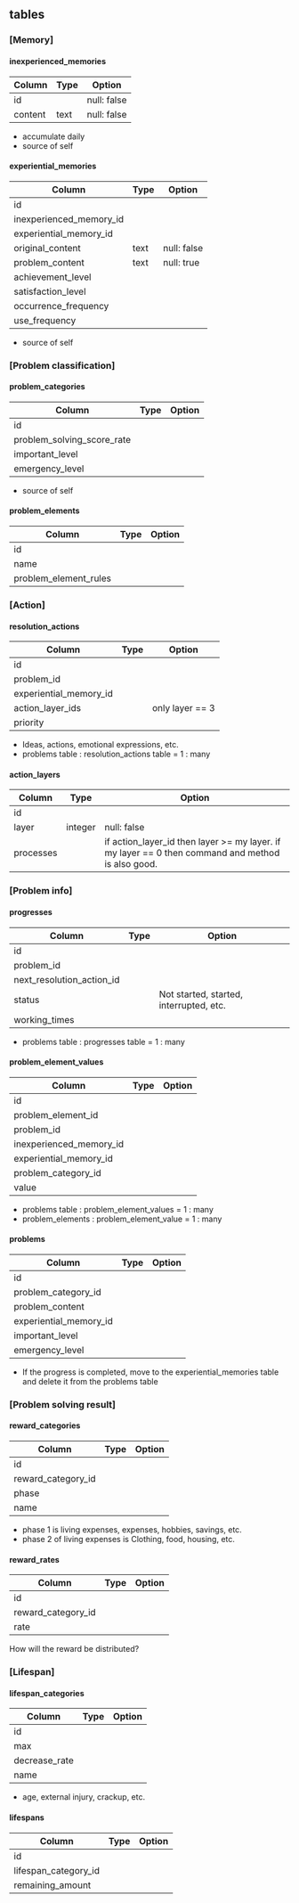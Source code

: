 ## tables

### [Memory]

#### inexperienced_memories
|Column|Type|Option|
|---|---|---|
|id||null: false|
|content|text|null: false|
* accumulate daily
* source of self

#### experiential_memories
|Column|Type|Option|
|---|---|---|
|id|||
|inexperienced_memory_id|||
|experiential_memory_id|||
|original_content|text|null: false|
|problem_content|text|null: true|
|achievement_level|||
|satisfaction_level|||
|occurrence_frequency|||
|use_frequency|||
* source of self

### [Problem classification]

#### problem_categories
|Column|Type|Option|
|---|---|---|
|id|||
|problem_solving_score_rate|||
|important_level|||
|emergency_level|||
* source of self

#### problem_elements
|Column|Type|Option|
|---|---|---|
|id|||
|name|||
|problem_element_rules|||

### [Action]

#### resolution_actions
|Column|Type|Option|
|---|---|---|
|id|||
|problem_id|||
|experiential_memory_id|||
|action_layer_ids||only layer == 3|
|priority|||
* Ideas, actions, emotional expressions, etc.
* problems table : resolution_actions table = 1 : many

#### action_layers
|Column|Type|Option|
|---|---|---|
|id|||
|layer|integer|null: false|
|processes||if action_layer_id then layer >= my layer. if my layer == 0 then command and method is also good.|

### [Problem info]

#### progresses
|Column|Type|Option|
|---|---|---|
|id|||
|problem_id|||
|next_resolution_action_id|||
|status||Not started, started, interrupted, etc.|
|working_times|||
* problems table : progresses table = 1 : many

#### problem_element_values
|Column|Type|Option|
|---|---|---|
|id|||
|problem_element_id|||
|problem_id|||
|inexperienced_memory_id|||
|experiential_memory_id|||
|problem_category_id|||
|value|||
* problems table : problem_element_values = 1 : many
* problem_elements : problem_element_value = 1 : many

#### problems
|Column|Type|Option|
|---|---|---|
|id|||
|problem_category_id|||
|problem_content|||
|experiential_memory_id|||
|important_level|||
|emergency_level|||
* If the progress is completed, move to the experiential_memories table and delete it from the problems table

### [Problem solving result]

#### reward_categories
|Column|Type|Option|
|---|---|---|
|id|||
|reward_category_id|||
|phase|||
|name|||
* phase 1 is living expenses, expenses, hobbies, savings, etc.
* phase 2 of living expenses is Clothing, food, housing, etc.

#### reward_rates
|Column|Type|Option|
|---|---|---|
|id|||
|reward_category_id|||
|rate|||
How will the reward be distributed?

### [Lifespan]

#### lifespan_categories
|Column|Type|Option|
|---|---|---|
|id|||
|max|||
|decrease_rate|||
|name|||
* age, external injury, crackup, etc.

#### lifespans
|Column|Type|Option|
|---|---|---|
|id|||
|lifespan_category_id|||
|remaining_amount|||
